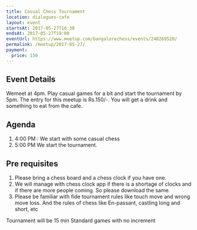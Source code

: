 ```yaml
---
title: Casual Chess Tournament
location: dialogues-cafe
layout: event
startsAt: 2017-05-27T16:30
endsAt: 2017-05-27T19:00
eventUrl: https://www.meetup.com/bangalorechess/events/240269520/
permalink: /meetup/2017-05-27/
payment:
  price: 150
---
```

## Event Details
Wemeet at 4pm. Play casual games for a bit and start the tournament by 5pm. The entry for this meetup is Rs.150/-. You will get a drink and something to eat from the cafe. 

## Agenda
1. 4:00 PM : We start with some casual chess
2. 5:00 PM We start the tournament. 

## Pre requisites 
1. Please bring a chess board and a chess clock if you have one. 
2. We will manage with chess clock app if there is a shortage of clocks and if there are more people coming. So please download the same. 
3. Please be familiar with fide tournament rules like touch move and wrong move loss. And the rules of chess like En-passant, castling long and short, etc 

Tournament will be 15 min Standard games with no increment